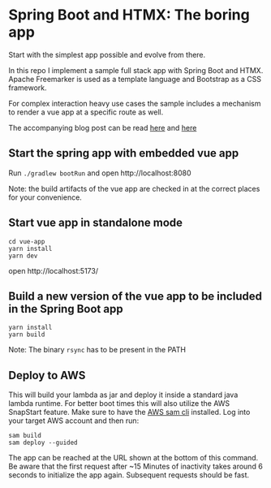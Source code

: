 # Spring Boot and HTMX: The boring app

Start with the simplest app possible and evolve from there. 

In this repo I implement a sample full stack app with Spring Boot and HTMX.
Apache Freemarker is used as a template language and Bootstrap as a CSS framework.

For complex interaction heavy use cases the sample includes a mechanism to render a vue app at a specific route as well.

The accompanying blog post can be read [here](docs/article_part_1)
and [here](https://www.codecentric.de/wissens-hub/blog/spring-boot-and-htmx-the-boring-app)

## Start the spring app with embedded vue app

Run `./gradlew bootRun` and open http://localhost:8080

Note: the build artifacts of the vue app are checked in at the correct places for your convenience.

## Start vue app in standalone mode

```shell
cd vue-app
yarn install
yarn dev
```

open http://localhost:5173/

## Build a new version of the vue app to be included in the Spring Boot app

```shell
yarn install
yarn build
```

Note: The binary `rsync` has to be present in the PATH

## Deploy to AWS

This will build your lambda as jar and deploy it inside a standard java lambda runtime. For better boot times this will
also utilize the AWS SnapStart feature. Make sure to have the [AWS sam cli](https://docs.aws.amazon.com/serverless-application-model/latest/developerguide/install-sam-cli.html#install-sam-cli-instructions) installed. Log into your target AWS account and then run:

```shell
sam build
sam deploy --guided
```

The app can be reached at the URL shown at the bottom of this command.
Be aware that the first request after ~15 Minutes of inactivity takes around 6 seconds to initialize the app again.
Subsequent requests should be fast.